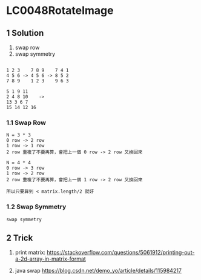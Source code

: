 # LC0048RotateImage

## 1 Solution

1. swap row
2. swap symmetry

```text

1 2 3    7 8 9    7 4 1
4 5 6 -> 4 5 6 -> 8 5 2
7 8 9    1 2 3    9 6 3
            
5 1 9 11
2 4 8 10    ->
13 3 6 7    
15 14 12 16

```
### 1.1 Swap Row

```text
N = 3 * 3
0 row -> 2 row
1 row -> 1 row
2 row 重複了不要再算，會把上一個 0 row -> 2 row 又換回來

N = 4 * 4
0 row -> 3 row
1 row -> 2 row
2 row 重複了不要再算，會把上一個 1 row -> 2 row 又換回來

所以只要算到 < matrix.length/2 就好
```

### 1.2 Swap Symmetry

```text
swap symmetry
```

## 2 Trick

1. print matrix:
   https://stackoverflow.com/questions/5061912/printing-out-a-2d-array-in-matrix-format

2. java swap
   https://blog.csdn.net/demo_yo/article/details/115984217